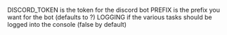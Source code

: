 DISCORD_TOKEN is the token for the discord bot
PREFIX is the prefix you want for the bot (defaults to ?)
LOGGING if the various tasks should be logged into the console (false by default)